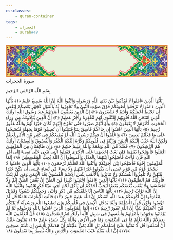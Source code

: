 ```yaml
---
cssclasses:
    - quran-container
tags:
    - الحجرات
    - surah#49
---
```

<div class="quran-container">
<span class="second-border"></span>
<span class="border"></span>
<div class="head-container">
<img src="https://raw.githubusercontent.com/LORDyyyyy/obsidian-the_quran_vault/main/The%20Quran%20Vault/src/webview/surah_head.png" height=100>
<div class="surah-name">
<span class="surah-name-fnt">سورة الحجرات</span>
</div>
</div>
<div class="quran-content">
<div class="name-of-god"> <p> بِسْمِ اللَّهِ الرَّحْمَنِ الرَّحِيمِ </p></div>
<p>
<span class="sign" id="f1">يَأَيُّهَا الَّذِينَ ءَامَنُوا لَا تُقَدِّمُوا بَيْنَ يَدَىِ اللَّهِ وَرَسُولِهِ وَاتَّقُوا اللَّهَ إِنَّ اللَّهَ سَمِيعٌ عَلِيمٌ <span>﴿</span>١<span>﴾</span></span>
<span class="sign" id="f2">يَأَيُّهَا الَّذِينَ ءَامَنُوا لَا تَرْفَعُوا أَصْوَتَكُمْ فَوْقَ صَوْتِ النَّبِىِّ وَلَا تَجْهَرُوا لَهُ بِالْقَوْلِ كَجَهْرِ بَعْضِكُمْ لِبَعْضٍ أَن تَحْبَطَ أَعْمَلُكُمْ وَأَنتُمْ لَا تَشْعُرُونَ <span>﴿</span>٢<span>﴾</span></span>
<span class="sign" id="f3">إِنَّ الَّذِينَ يَغُضُّونَ أَصْوَتَهُمْ عِندَ رَسُولِ اللَّهِ أُولَئِكَ الَّذِينَ امْتَحَنَ اللَّهُ قُلُوبَهُمْ لِلتَّقْوَى لَهُم مَّغْفِرَةٌ وَأَجْرٌ عَظِيمٌ <span>﴿</span>٣<span>﴾</span></span>
<span class="sign" id="f4">إِنَّ الَّذِينَ يُنَادُونَكَ مِن وَرَاءِ الْحُجُرَتِ أَكْثَرُهُمْ لَا يَعْقِلُونَ <span>﴿</span>٤<span>﴾</span></span>
<span class="sign" id="f5">وَلَوْ أَنَّهُمْ صَبَرُوا حَتَّى تَخْرُجَ إِلَيْهِمْ لَكَانَ خَيْرًا لَّهُمْ وَاللَّهُ غَفُورٌ رَّحِيمٌ <span>﴿</span>٥<span>﴾</span></span>
<span class="sign" id="f6">يَأَيُّهَا الَّذِينَ ءَامَنُوا إِن جَاءَكُمْ فَاسِقٌ بِنَبَإٍ فَتَبَيَّنُوا أَن تُصِيبُوا قَوْمًا بِجَهَلَةٍ فَتُصْبِحُوا عَلَى مَا فَعَلْتُمْ نَدِمِينَ <span>﴿</span>٦<span>﴾</span></span>
<span class="sign" id="f7">وَاعْلَمُوا أَنَّ فِيكُمْ رَسُولَ اللَّهِ لَوْ يُطِيعُكُمْ فِى كَثِيرٍ مِّنَ الْأَمْرِ لَعَنِتُّمْ وَلَكِنَّ اللَّهَ حَبَّبَ إِلَيْكُمُ الْإِيمَنَ وَزَيَّنَهُ فِى قُلُوبِكُمْ وَكَرَّهَ إِلَيْكُمُ الْكُفْرَ وَالْفُسُوقَ وَالْعِصْيَانَ أُولَئِكَ هُمُ الرَّشِدُونَ <span>﴿</span>٧<span>﴾</span></span>
<span class="sign" id="f8">فَضْلًا مِّنَ اللَّهِ وَنِعْمَةً وَاللَّهُ عَلِيمٌ حَكِيمٌ <span>﴿</span>٨<span>﴾</span></span>
<span class="sign" id="f9">وَإِن طَائِفَتَانِ مِنَ الْمُؤْمِنِينَ اقْتَتَلُوا فَأَصْلِحُوا بَيْنَهُمَا فَإِن بَغَتْ إِحْدَىهُمَا عَلَى الْأُخْرَى فَقَتِلُوا الَّتِى تَبْغِى حَتَّى تَفِىءَ إِلَى أَمْرِ اللَّهِ فَإِن فَاءَتْ فَأَصْلِحُوا بَيْنَهُمَا بِالْعَدْلِ وَأَقْسِطُوا إِنَّ اللَّهَ يُحِبُّ الْمُقْسِطِينَ <span>﴿</span>٩<span>﴾</span></span>
<span class="sign" id="f10">إِنَّمَا الْمُؤْمِنُونَ إِخْوَةٌ فَأَصْلِحُوا بَيْنَ أَخَوَيْكُمْ وَاتَّقُوا اللَّهَ لَعَلَّكُمْ تُرْحَمُونَ <span>﴿</span>١۰<span>﴾</span></span>
<span class="sign" id="f11">يَأَيُّهَا الَّذِينَ ءَامَنُوا لَا يَسْخَرْ قَوْمٌ مِّن قَوْمٍ عَسَى أَن يَكُونُوا خَيْرًا مِّنْهُمْ وَلَا نِسَاءٌ مِّن نِّسَاءٍ عَسَى أَن يَكُنَّ خَيْرًا مِّنْهُنَّ وَلَا تَلْمِزُوا أَنفُسَكُمْ وَلَا تَنَابَزُوا بِالْأَلْقَبِ بِئْسَ الِاسْمُ الْفُسُوقُ بَعْدَ الْإِيمَنِ وَمَن لَّمْ يَتُبْ فَأُولَئِكَ هُمُ الظَّلِمُونَ <span>﴿</span>١١<span>﴾</span></span>
<span class="sign" id="f12">يَأَيُّهَا الَّذِينَ ءَامَنُوا اجْتَنِبُوا كَثِيرًا مِّنَ الظَّنِّ إِنَّ بَعْضَ الظَّنِّ إِثْمٌ وَلَا تَجَسَّسُوا وَلَا يَغْتَب بَّعْضُكُم بَعْضًا أَيُحِبُّ أَحَدُكُمْ أَن يَأْكُلَ لَحْمَ أَخِيهِ مَيْتًا فَكَرِهْتُمُوهُ وَاتَّقُوا اللَّهَ إِنَّ اللَّهَ تَوَّابٌ رَّحِيمٌ <span>﴿</span>١٢<span>﴾</span></span>
<span class="sign" id="f13">يَأَيُّهَا النَّاسُ إِنَّا خَلَقْنَكُم مِّن ذَكَرٍ وَأُنثَى وَجَعَلْنَكُمْ شُعُوبًا وَقَبَائِلَ لِتَعَارَفُوا إِنَّ أَكْرَمَكُمْ عِندَ اللَّهِ أَتْقَىكُمْ إِنَّ اللَّهَ عَلِيمٌ خَبِيرٌ <span>﴿</span>١٣<span>﴾</span></span>
<span class="sign" id="f14">قَالَتِ الْأَعْرَابُ ءَامَنَّا قُل لَّمْ تُؤْمِنُوا وَلَكِن قُولُوا أَسْلَمْنَا وَلَمَّا يَدْخُلِ الْإِيمَنُ فِى قُلُوبِكُمْ وَإِن تُطِيعُوا اللَّهَ وَرَسُولَهُ لَا يَلِتْكُم مِّنْ أَعْمَلِكُمْ شَئًْا إِنَّ اللَّهَ غَفُورٌ رَّحِيمٌ <span>﴿</span>١٤<span>﴾</span></span>
<span class="sign" id="f15">إِنَّمَا الْمُؤْمِنُونَ الَّذِينَ ءَامَنُوا بِاللَّهِ وَرَسُولِهِ ثُمَّ لَمْ يَرْتَابُوا وَجَهَدُوا بِأَمْوَلِهِمْ وَأَنفُسِهِمْ فِى سَبِيلِ اللَّهِ أُولَئِكَ هُمُ الصَّدِقُونَ <span>﴿</span>١٥<span>﴾</span></span>
<span class="sign" id="f16">قُلْ أَتُعَلِّمُونَ اللَّهَ بِدِينِكُمْ وَاللَّهُ يَعْلَمُ مَا فِى السَّمَوَتِ وَمَا فِى الْأَرْضِ وَاللَّهُ بِكُلِّ شَىْءٍ عَلِيمٌ <span>﴿</span>١٦<span>﴾</span></span>
<span class="sign" id="f17">يَمُنُّونَ عَلَيْكَ أَنْ أَسْلَمُوا قُل لَّا تَمُنُّوا عَلَىَّ إِسْلَمَكُم بَلِ اللَّهُ يَمُنُّ عَلَيْكُمْ أَنْ هَدَىكُمْ لِلْإِيمَنِ إِن كُنتُمْ صَدِقِينَ <span>﴿</span>١٧<span>﴾</span></span>
<span class="sign" id="f18">إِنَّ اللَّهَ يَعْلَمُ غَيْبَ السَّمَوَتِ وَالْأَرْضِ وَاللَّهُ بَصِيرٌ بِمَا تَعْمَلُونَ <span>﴿</span>١٨<span>﴾</span></span>

</p>
</div>
<span class="border" style="margin-top:25px;"></span>
<span class="second-border-bottom"></span>
</div>
